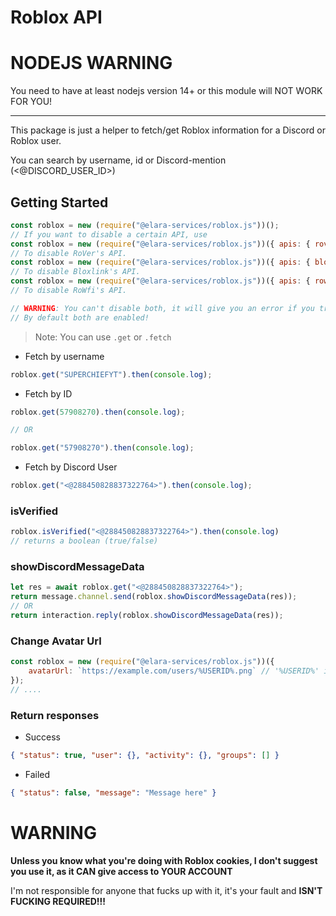 # Roblox API 


# NODEJS WARNING
You need to have at least nodejs version 14+ or this module will NOT WORK FOR YOU! 

------------------------


This package is just a helper to fetch/get Roblox information for a Discord or Roblox user. 

You can search by username, id or Discord-mention (<@DISCORD_USER_ID>)

## Getting Started

```js
const roblox = new (require("@elara-services/roblox.js"))();
// If you want to disable a certain API, use 
const roblox = new (require("@elara-services/roblox.js"))({ apis: { rover: false } });
// To disable RoVer's API.
const roblox = new (require("@elara-services/roblox.js"))({ apis: { bloxlink: false } });
// To disable Bloxlink's API. 
const roblox = new (require("@elara-services/roblox.js"))({ apis: { rowifi: false } });
// To disable RoWfi's API. 

// WARNING: You can't disable both, it will give you an error if you try to do that!
// By default both are enabled!
```

> Note: You can use `.get` or `.fetch`

- Fetch by username
```js
roblox.get("SUPERCHIEFYT").then(console.log);
```

- Fetch by ID
```js
roblox.get(57908270).then(console.log);

// OR 

roblox.get("57908270").then(console.log);
```

- Fetch by Discord User
```js
roblox.get("<@288450828837322764>").then(console.log);
```

### isVerified
```js
roblox.isVerified("<@288450828837322764>").then(console.log)
// returns a boolean (true/false)
```


### showDiscordMessageData
```js
let res = await roblox.get("<@288450828837322764>");
return message.channel.send(roblox.showDiscordMessageData(res));
// OR 
return interaction.reply(roblox.showDiscordMessageData(res));
```

### Change Avatar Url
```js
const roblox = new (require("@elara-services/roblox.js"))({
    avatarUrl: `https://example.com/users/%USERID%.png` // '%USERID%' is required!
});
// ....
```


### Return responses


- Success
```json
{ "status": true, "user": {}, "activity": {}, "groups": [] }
```

- Failed
```json
{ "status": false, "message": "Message here" }
```


# WARNING
**Unless you know what you're doing with Roblox cookies, I don't suggest you use it, as it CAN give access to YOUR ACCOUNT**

I'm not responsible for anyone that fucks up with it, it's your fault and **ISN'T FUCKING REQUIRED!!!**
